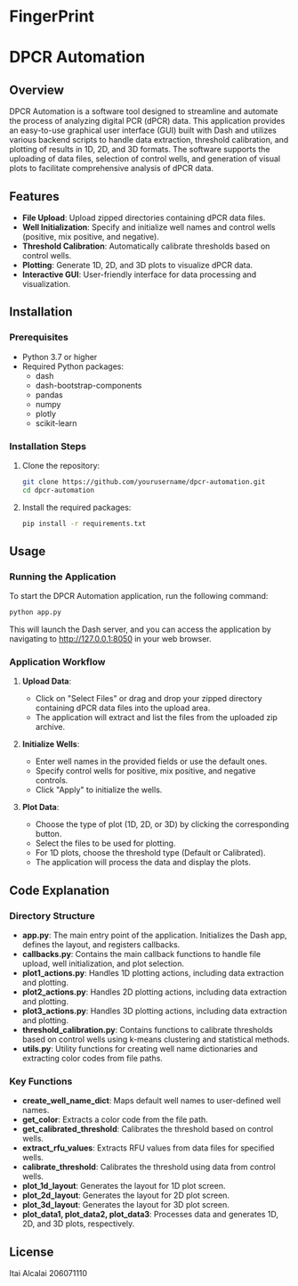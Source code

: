 # FingerPrint
# DPCR Automation

## Overview
DPCR Automation is a software tool designed to streamline and automate the process of analyzing digital PCR (dPCR) data. This application provides an easy-to-use graphical user interface (GUI) built with Dash and utilizes various backend scripts to handle data extraction, threshold calibration, and plotting of results in 1D, 2D, and 3D formats. The software supports the uploading of data files, selection of control wells, and generation of visual plots to facilitate comprehensive analysis of dPCR data.

## Features
- **File Upload**: Upload zipped directories containing dPCR data files.
- **Well Initialization**: Specify and initialize well names and control wells (positive, mix positive, and negative).
- **Threshold Calibration**: Automatically calibrate thresholds based on control wells.
- **Plotting**: Generate 1D, 2D, and 3D plots to visualize dPCR data.
- **Interactive GUI**: User-friendly interface for data processing and visualization.

## Installation

### Prerequisites
- Python 3.7 or higher
- Required Python packages:
  - dash
  - dash-bootstrap-components
  - pandas
  - numpy
  - plotly
  - scikit-learn

### Installation Steps
1. Clone the repository:
    ```sh
    git clone https://github.com/yourusername/dpcr-automation.git
    cd dpcr-automation
    ```

2. Install the required packages:
    ```sh
    pip install -r requirements.txt
    ```

## Usage

### Running the Application
To start the DPCR Automation application, run the following command:
```sh
python app.py
```
This will launch the Dash server, and you can access the application by navigating to http://127.0.0.1:8050 in your web browser.
### Application Workflow
1. **Upload Data**:
    - Click on "Select Files" or drag and drop your zipped directory containing dPCR data files into the upload area.
    - The application will extract and list the files from the uploaded zip archive.

2. **Initialize Wells**:
    - Enter well names in the provided fields or use the default ones.
    - Specify control wells for positive, mix positive, and negative controls.
    - Click "Apply" to initialize the wells.

3. **Plot Data**:
    - Choose the type of plot (1D, 2D, or 3D) by clicking the corresponding button.
    - Select the files to be used for plotting.
    - For 1D plots, choose the threshold type (Default or Calibrated).
    - The application will process the data and display the plots.

## Code Explanation

### Directory Structure
- **app.py**: The main entry point of the application. Initializes the Dash app, defines the layout, and registers callbacks.
- **callbacks.py**: Contains the main callback functions to handle file upload, well initialization, and plot selection.
- **plot1_actions.py**: Handles 1D plotting actions, including data extraction and plotting.
- **plot2_actions.py**: Handles 2D plotting actions, including data extraction and plotting.
- **plot3_actions.py**: Handles 3D plotting actions, including data extraction and plotting.
- **threshold_calibration.py**: Contains functions to calibrate thresholds based on control wells using k-means clustering and statistical methods.
- **utils.py**: Utility functions for creating well name dictionaries and extracting color codes from file paths.

### Key Functions
- **create_well_name_dict**: Maps default well names to user-defined well names.
- **get_color**: Extracts a color code from the file path.
- **get_calibrated_threshold**: Calibrates the threshold based on control wells.
- **extract_rfu_values**: Extracts RFU values from data files for specified wells.
- **calibrate_threshold**: Calibrates the threshold using data from control wells.
- **plot_1d_layout**: Generates the layout for 1D plot screen.
- **plot_2d_layout**: Generates the layout for 2D plot screen.
- **plot_3d_layout**: Generates the layout for 3D plot screen.
- **plot_data1, plot_data2, plot_data3**: Processes data and generates 1D, 2D, and 3D plots, respectively.


## License
Itai Alcalai
206071110

